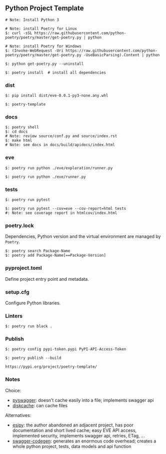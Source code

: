 ## Python Project Template
```
# Note: Install Python 3

# Note: install Poetry for Linux
$: curl -sSL https://raw.githubusercontent.com/python-poetry/poetry/master/get-poetry.py | python

# Note: install Poetry for Windows
$: (Invoke-WebRequest -Uri https://raw.githubusercontent.com/python-poetry/poetry/master/get-poetry.py -UseBasicParsing).Content | python

$: python get-poetry.py --uninstall
```

```
$: poetry install  # install all dependencies
```

### dist

```
$: pip install dist/eve-0.0.1-py3-none.any.whl

$: poetry-template
```

### docs

```
$: poetry shell
$: cd docs
# Note: review source/conf.py and source/index.rst
$: make html
# Note: see docs in docs/build/apidocs/index.html
```

### eve

```
$: poetry run python ./eve/exploration/runner.py

$: poetry run python ./eve/runner.py
```

### tests

```
$: poetry run pytest
```

```
$: poetry run pytest --cov=eve --cov-report=html tests
#: Note: see coverage report in htmlcov/index.html
```

### poetry.lock

Dependencies, Python version and the virtual environment are managed by `Poetry`.

```
$: poetry search Package-Name
$: poetry add Package-Name[==Package-Version]
```

### pyproject.toml

Define project entry point and metadata.  

### setup.cfg

Configure Python libraries.  

### Linters

```
$: poetry run black .
```

### Publish

```
$: poetry config pypi-token.pypi PyPI-API-Access-Token

$: poetry publish --build
```

```
https://pypi.org/project/poetry-template/
```

### Notes

Choice:
* [pyswagger](https://github.com/pyopenapi/pyswagger): doesn't cache easily into a file; implements swagger api
* [diskcache](http://www.grantjenks.com/docs/diskcache/): can cache files

Alternatives:
* [esipy](https://github.com/Kyria/EsiPy): the author abandoned an adjacent project, has poor documentation and short lived cache; easy EVE API access, implemented security, implements swagger api, retries, ETag, ...
* [swagger-codegen](https://github.com/swagger-api/swagger-codegen): generates an enormous code overhead; creates a whole python project, tests, data models and api function
